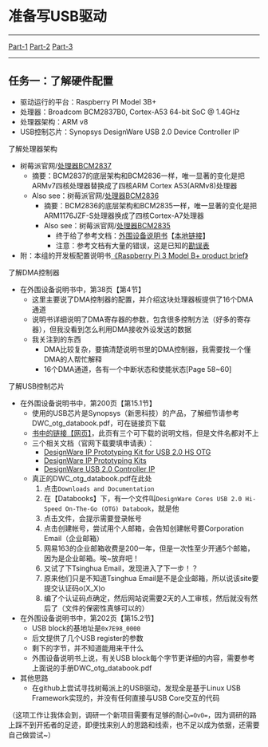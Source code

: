 # 准备写USB驱动 #
---
[Part-1](USB驱动准备\(Part%201\).md)
[Part-2](USB驱动准备\(Part%202\).md)
[Part-3](USB驱动准备\(Part%203\).md)
<!--这里空一行，不要留标题-->
---

## <a name="task1">任务一：</a>了解硬件配置 ##

- 驱动运行的平台：Raspberry PI Model 3B+
- 处理器：Broadcom BCM2837B0, Cortex-A53 64-bit SoC @ 1.4GHz
- 处理器架构：ARM v8
- USB控制芯片：Synopsys DesignWare USB 2.0 Device Controller IP

了解处理器架构

- 树莓派官网/[处理器BCM2837](https://www.raspberrypi.org/documentation/hardware/raspberrypi/bcm2837/README.md)
	- 摘要：BCM2837的底层架构和BCM2836一样，唯一显著的变化是把ARMv7四核处理器替换成了四核ARM Cortex A53(ARMv8)处理器
	- Also see：树莓派官网/[处理器BCM2836](https://www.raspberrypi.org/documentation/hardware/raspberrypi/bcm2836/README.md)
		- 摘要：BCM2836的底层架构和BCM2835一样，唯一显著的变化是把ARM1176JZF-S处理器换成了四核Cortex-A7处理器
		- Also see：树莓派官网/[处理器BCM2835](https://www.raspberrypi.org/documentation/hardware/raspberrypi/bcm2835/README.md)
			- 终于给了参考文档：[外围设备说明书](https://www.raspberrypi.org/documentation/hardware/raspberrypi/bcm2835/BCM2835-ARM-Peripherals.pdf)【[本地链接](Raspberry/BCM2835-ARM-Peripherals.pdf)】
			- 注意：参考文档有大量的错误，这是已知的[勘误表](https://elinux.org/BCM2835_datasheet_errata)
- 附：本组的开发板配置说明书[《Raspberry Pi 3 Model B+ product brief》](Raspberry/Raspberry-Pi-Model-Bplus-Product-Brief.pdf)

了解DMA控制器

- 在外围设备说明书中，第38页【第4节】
	- 这里主要说了DMA控制器的配置，并介绍这块处理器板提供了16个DMA通道
	- 说明书详细说明了DMA寄存器的参数，包含很多控制方法（好多的寄存器），但我没看到怎么利用DMA接收外设发送的数据
	- 我关注到的东西
		- DMA比较复杂，要搞清楚说明书里的DMA控制器，我需要找一个懂DMA的人帮忙解释
		- 16个DMA通道，各有一个中断状态和使能状态[Page 58~60]

了解USB控制芯片

- 在外围设备说明书中，第200页【第15.1节】
	- 使用的USB芯片是Synopsys（新思科技）的产品，了解细节请参考DWC\_otg\_databook.pdf，可在链接页下载
	- [书中的链接【网页】](https://www.synopsys.com/dw/ipdir.php?ds=dwc_usb_2_0_hs_otg)，此页有三个可下载的说明文档，但是文件名都对不上
	- 三个相关文档（官网下载要填申请表）：
		- [DesignWare IP Prototyping Kit for USB 2.0 HS OTG](usb/ip_prototyping_kit_usb2_hs_otg.pdf)
		- [DesignWare IP Prototyping Kits](usb/ip_prototyping_kits_ds.pdf)
		- [DesignWare USB 2.0 Controller IP](usb/dwc_usb2.pdf)
	- 真正的DWC\_otg\_databook.pdf在此处
		1. 点击`Downloads and Documentation`
		2. 在【Databooks】下，有一个文件叫`DesignWare Cores USB 2.0 Hi-Speed On-The-Go (OTG) Databook`，就是他
		3. 点击文件，会提示需要登录帐号
		4. 点击创建帐号，尝试用个人邮箱，会告知创建帐号要Corporation Email（企业邮箱）
		5. 网易163的企业邮箱收费是200一年，但是一次性至少开通5个邮箱，因为是企业邮箱。唉~放弃吧！
		6. 又试了下Tsinghua Email，发现进入了下一步！？
		7. 原来他们只是不知道Tsinghua Email是不是企业邮箱，所以说该site要提交认证码o(X_X)o
		8. 编了个认证码点确定，然后网站说需要2天的人工审核，然后就没有然后了（文件的保密性真够可以的）
- 在外围设备说明书中，第202页【第15.2节】
	- USB block的基地址是`0x7E98_0000`
	- 后文提供了几个USB register的参数
	- 剩下的字节，并不知道能用来干什么
	- 外围设备说明书上说，有关USB block每个字节更详细的内容，需要参考上面说的手册DWC\_otg\_databook.pdf
- 其他思路
	- 在github上尝试寻找树莓派上的USB驱动，发现全是基于Linux USB Framework实现的，并没有任何直接与USB Core交互的代码

（这项工作让我体会到，调研一个新项目需要有足够的耐心`=OvO=`，因为调研的路上踩不到开拓者的足迹，即便找来别人的思路和线索，也不足以成为依据，还需要自己做尝试~）
